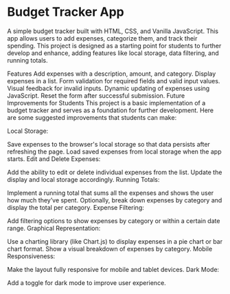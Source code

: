 # **Budget Tracker App**

A simple budget tracker built with HTML, CSS, and Vanilla JavaScript. This app allows users to add expenses, categorize them, and track their spending. This project is designed as a starting point for students to further develop and enhance, adding features like local storage, data filtering, and running totals.

Features
Add expenses with a description, amount, and category.
Display expenses in a list.
Form validation for required fields and valid input values.
Visual feedback for invalid inputs.
Dynamic updating of expenses using JavaScript.
Reset the form after successful submission.
Future Improvements for Students
This project is a basic implementation of a budget tracker and serves as a foundation for further development. Here are some suggested improvements that students can make:

Local Storage:

Save expenses to the browser's local storage so that data persists after refreshing the page.
Load saved expenses from local storage when the app starts.
Edit and Delete Expenses:

Add the ability to edit or delete individual expenses from the list.
Update the display and local storage accordingly.
Running Totals:

Implement a running total that sums all the expenses and shows the user how much they’ve spent.
Optionally, break down expenses by category and display the total per category.
Expense Filtering:

Add filtering options to show expenses by category or within a certain date range.
Graphical Representation:

Use a charting library (like Chart.js) to display expenses in a pie chart or bar chart format.
Show a visual breakdown of expenses by category.
Mobile Responsiveness:

Make the layout fully responsive for mobile and tablet devices.
Dark Mode:

Add a toggle for dark mode to improve user experience.
